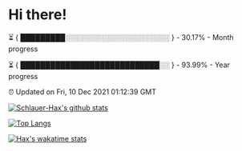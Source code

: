 # Hi there!

⏳ { █████████░░░░░░░░░░░░░░░░░░░░░ } - 30.17% - Month progress

⏳ { ████████████████████████████░░ } - 93.99% - Year progress

⏰ Updated on Fri, 10 Dec 2021 01:12:39 GMT


[![Schlauer-Hax's github stats](https://github-readme-stats.vercel.app/api?username=Schlauer-Hax&show_icons=true&theme=dark&count_private=true)](https://github.com/Schlauer-Hax)


[![Top Langs](https://github-readme-stats.vercel.app/api/top-langs/?username=Schlauer-Hax&layout=compact&theme=dark)](https://github.com/Schlauer-Hax?tab=repositories)


[![Hax's wakatime stats](https://github-readme-stats.vercel.app/api/wakatime?username=Hax&theme=dark)](https://wakatime.com/@Hax)

